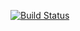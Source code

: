 [![Build Status](https://github.com/AlexandraOwl/Pattern21/workflows/gradle/badge.svg)](https://github.com/AlexandraOwl/Pattern21/actions)
